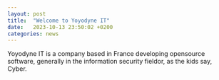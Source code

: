```yaml
---
layout: post
title:  "Welcome to Yoyodyne IT"
date:   2023-10-13 23:50:02 +0200
categories: news
---
```


Yoyodyne IT is a company based in France developing opensource software, generally
in the information security fieldor, as the kids say, Cyber.
